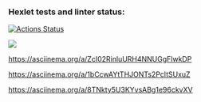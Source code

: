 ### Hexlet tests and linter status:
[![Actions Status](https://github.com/anasasiia/java-project-lvl1/workflows/hexlet-check/badge.svg)](https://github.com/anasasiia/java-project-lvl1/actions)

<a href="https://codeclimate.com/github/anasasiia/java-project-lvl1/maintainability"><img src="https://api.codeclimate.com/v1/badges/9a49e4a4c21b202b615a/maintainability" /></a>

https://asciinema.org/a/ZcI02RinluURH4NNUGgFlwkDP

https://asciinema.org/a/1bCcwAYtTHJONTs2PcltSUxuZ

https://asciinema.org/a/8TNkty5U3KYvsABg1e96ckvXV